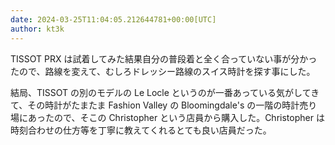 ```yaml
---
date: 2024-03-25T11:04:05.212644781+00:00[UTC]
author: kt3k
---
```

TISSOT PRX は試着してみた結果自分の普段着と全く合っていない事が分かったので、路線を変えて、むしろドレッシー路線のスイス時計を探す事にした。

結局、TISSOT の別のモデルの Le Locle というのが一番あっている気がしてきて、その時計がたまたま Fashion Valley の Bloomingdale's の一階の時計売り場にあったので、そこの Christopher という店員から購入した。Christopher は時刻合わせの仕方等を丁寧に教えてくれるとても良い店員だった。
